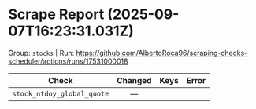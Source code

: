 # Scrape Report (2025-09-07T16:23:31.031Z)

Group: `stocks`  |  Run: https://github.com/AlbertoRoca96/scraping-checks-scheduler/actions/runs/17531000018

| Check | Changed | Keys | Error |
|---|:---:|:--|:--|
| `stock_ntdoy_global_quote` | — |  |  |
